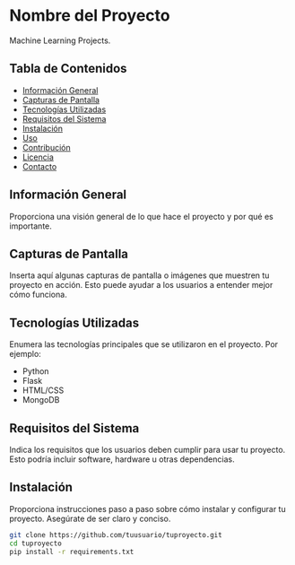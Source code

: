 # Nombre del Proyecto

Machine Learning Projects.

## Tabla de Contenidos

- [Información General](#información-general)
- [Capturas de Pantalla](#capturas-de-pantalla)
- [Tecnologías Utilizadas](#tecnologías-utilizadas)
- [Requisitos del Sistema](#requisitos-del-sistema)
- [Instalación](#instalación)
- [Uso](#uso)
- [Contribución](#contribución)
- [Licencia](#licencia)
- [Contacto](#contacto)

## Información General

Proporciona una visión general de lo que hace el proyecto y por qué es importante.

## Capturas de Pantalla

Inserta aquí algunas capturas de pantalla o imágenes que muestren tu proyecto en acción. Esto puede ayudar a los usuarios a entender mejor cómo funciona.

## Tecnologías Utilizadas

Enumera las tecnologías principales que se utilizaron en el proyecto. Por ejemplo:

- Python
- Flask
- HTML/CSS
- MongoDB

## Requisitos del Sistema

Indica los requisitos que los usuarios deben cumplir para usar tu proyecto. Esto podría incluir software, hardware u otras dependencias.

## Instalación

Proporciona instrucciones paso a paso sobre cómo instalar y configurar tu proyecto. Asegúrate de ser claro y conciso.

```bash
git clone https://github.com/tuusuario/tuproyecto.git
cd tuproyecto
pip install -r requirements.txt
